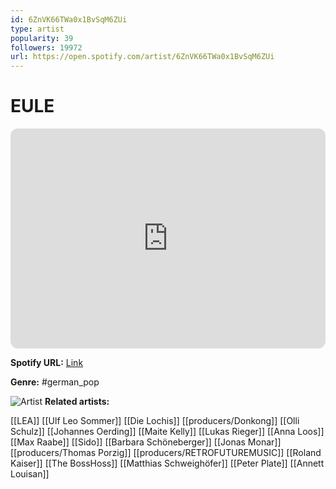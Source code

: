 ```yaml
---
id: 6ZnVK66TWa0x1BvSqM6ZUi
type: artist
popularity: 39
followers: 19972
url: https://open.spotify.com/artist/6ZnVK66TWa0x1BvSqM6ZUi
---
```

# EULE

<iframe style="border-radius:12px" src="https://open.spotify.com/embed/artist/6ZnVK66TWa0x1BvSqM6ZUi" width="100%" height="352" frameBorder="0" allowfullscreen="" allow="autoplay; clipboard-write; encrypted-media; fullscreen; picture-in-picture" loading="lazy"></iframe>

**Spotify URL:** [Link](https://open.spotify.com/artist/6ZnVK66TWa0x1BvSqM6ZUi)

**Genre:**  #german_pop

![Artist](https://i.scdn.co/image/ab6761610000e5ebdb42b46852f209ac0305c113)
**Related artists:**

[[LEA]]
[[Ulf Leo Sommer]]
[[Die Lochis]]
[[producers/Donkong]]
[[Olli Schulz]]
[[Johannes Oerding]]
[[Maite Kelly]]
[[Lukas Rieger]]
[[Anna Loos]]
[[Max Raabe]]
[[Sido]]
[[Barbara Schöneberger]]
[[Jonas Monar]]
[[producers/Thomas Porzig]]
[[producers/RETROFUTUREMUSIC]]
[[Roland Kaiser]]
[[The BossHoss]]
[[Matthias Schweighöfer]]
[[Peter Plate]]
[[Annett Louisan]]
